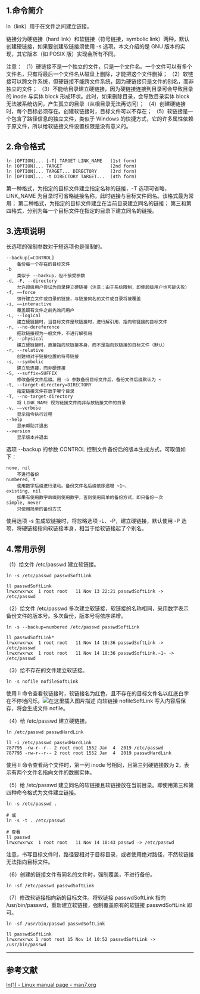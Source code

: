 ## 1.命令简介
ln（link）用于在文件之间建立链接。

链接分为硬链接（hard link）和软链接（符号链接，symbolic link）两种，默认创建硬链接，如果要创建软链接须使用 -s 选项。本文介绍的是 GNU 版本的实现，其它版本（如 POSIX 版）实现会所有不同。

注意：
（1）硬链接不是一个独立的文件，只是一个文件名。一个文件可以有多个文件名，只有将最后一个文件名从磁盘上删除，才能把这个文件删掉；
（2）软链接可以跨文件系统，但硬链接不能跨文件系统，因为硬链接只是文件的别名，而非独立的文件；
（3）不能给目录建立硬链接，因为硬链接连接到目录可会导致目录的 inode 与实体 block 形成环状。此时，如果删除目录，会导致目录实体 block 无法被系统访问，产生孤立的目录（从根目录无法再访问）；
（4）创建硬链接时，每个目标必须存在。创建软链接时，目标文件可以不存在；
（5）软链接是一个包含了路径信息的独立文件，类似于 Windows 的快捷方式，它的许多属性依赖于原文件，所以给软链接文件设置权限是没有意义的。

## 2.命令格式
```
ln [OPTION]... [-T] TARGET LINK_NAME   (1st form)
ln [OPTION]... TARGET                  (2nd form)
ln [OPTION]... TARGET... DIRECTORY     (3rd form)
ln [OPTION]... -t DIRECTORY TARGET...  (4th form)
```
第一种格式，为指定的目标文件建立指定名称的链接，-T 选项可省略，LINK_NAME 为目录时可省略链接名称，此时链接与目标文件同名。该格式最为常用；
第二种格式，为指定的目标文件建立在当前目录建立同名的链接；
第三和第四格式，分别为每一个目标文件在指定的目录下建立同名的链接。

## 3.选项说明
长选项的强制参数对于短选项也是强制的。
```
--backup[=CONTROL]
	备份每一个存在的目标文件
-b
	类似于 --backup，但不接受参数
-d, -F, --directory
	允许超级用户尝试为目录建立硬链接（注意：由于系统限制，即使超级用户也可能失败）
-f, ——force
	强行建立文件或目录的链接，与链接同名的文件或目录将被覆盖
-i, ——interactive
	覆盖既有文件之前先询问用户
-L, --logical
	建立硬链接时，当目标文件是软链接时，进行解引用，指向软链接的目标文件
-n, --no-dereference
	把软链接视为一般文件，不进行解引用
-P, --physical
	建立硬链接时，直接指向软链接本身，而不是指向软链接的目标文件（默认）
-r, --relative
	创建相对于链接位置的符号链接
-s, --symbolic
	建立软连接，而非硬连接
-S, --suffix=SUFFIX
	修改备份文件后缀。用 -b 参数备份目标文件后，备份文件后缀默认为 ~
-t, --target-directory=DIRECTORY
	指定链接文件存放于哪个目录
-T, --no-target-directory
	将 LINK_NAME 视为链接文件而非存放链接文件的目录
-v, ——verbose
	显示指令执行过程
--help
	显示帮助并退出
--version
	显示版本并退出
```
选项 --backup 的参数 CONTROL 控制文件备份后的版本生成方式，可取值如下：
```
none, nil
	不进行备份
numbered, t
	使用数字后缀进行滚动。备份文件名后缀依序递增 ~1~、
existing, nil
	如果有使用数字后缀则使用数字，否则使用简单的备份方式，即只备份一次
simple, never
	只使用简单的备份方式
```
使用选项 -s 生成软链接时，将忽略选项 -L、-P，建立硬链接，默认使用 -P 选项，将硬链接指向软链接本身，相当于给软链接起了个别名。

## 4.常用示例
（1）给文件 /etc/passwd 建立软链接。
```
ln -s /etc/passwd passwdSoftLink

ll passwdSoftLink
lrwxrwxrwx  1 root root   11 Nov 13 22:21 passwdSoftLink -> /etc/passwd
```

（2）给文件 /etc/passwd 多次建立软链接，软链接的名称相同，采用数字表示备份文件的版本号。多次备份，版本号将依序递增。
```
ln -s --backup=numbered /etc/passwd passwdSoftLink

ll passwdSoftLink*
lrwxrwxrwx  1 root root   11 Nov 14 10:36 passwdSoftLink -> /etc/passwd
lrwxrwxrwx  1 root root   11 Nov 14 10:36 passwdSoftLink.~1~ -> /etc/passwd
```

（3）给不存在的文件建立软链接。
```
ln -s nofile nofileSoftLink
```
使用 ll 命令查看软链接时，软链接名为红色，且不存在的目标文件名以红底白字在不停地闪烁。![在这里插入图片描述](https://img-blog.csdnimg.cn/20191114125309155.gif)
向软链接 nofileSoftLink 写入内容后保存，将会生成文件 nofile。

（4）给 /etc/passwd 建立硬链接。
```
ln /etc/passwd passwdHardLink

ll -i /etc/passwd passwdHardLink
787795 -rw-r--r-- 2 root root 1552 Jan  4  2019 /etc/passwd
787795 -rw-r--r-- 2 root root 1552 Jan  4  2019 passwdHardLink
```
使用 ll 命令查看两个文件时，第一列 inode 号相同，且第三列硬链接数为 2，表示有两个文件名指向文件的数据实体。

（5）给 /etc/passwd 建立同名的软链接且软链接放在当前目录。即使用第三和第四种命令格式为文件建立链接。
```
ln -s /etc/passwd .

# 或
ln -s -t . /etc/passwd

# 查看
ll passwd
lrwxrwxrwx  1 root root   11 Nov 14 10:43 passwd -> /etc/passwd
```
注意，书写目标文件时，路径要相对于目标目录，或者使用绝对路径，不然软链接无法指向目标文件。

（6）创建的链接文件有同名的文件时，强制覆盖，不进行备份。
```
ln -sf /etc/passwd passwdSoftLink
```

（7）修改软链接指向新的目标文件。将软链接 passwdSoftLink 指向 /usr/bin/passwd，重新建立软链接，强制覆盖原有的软链接 passwdSoftLink 即可。
```
ln -sf /usr/bin/passwd passwdSoftLink

ll passwdSoftLink
lrwxrwxrwx 1 root root 15 Nov 14 10:52 passwdSoftLink -> /usr/bin/passwd
```

---
## 参考文献
[ln(1) - Linux manual page - man7.org](http://man7.org/linux/man-pages/man1/ln.1.html)

<Vssue title="ln" />